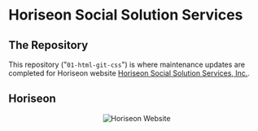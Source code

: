 # Horiseon Social Solution Services

## The Repository


This repository ("`01-html-git-css`") is where maintenance updates are completed for Horiseon website [Horiseon Social Solution Services, Inc.](https://shiv-ms.github.io/01-html-git-css/).

## Horiseon

<p align="center">
  <img alt="Horiseon Website" src="./assets/images/horiseon.png">
</p>